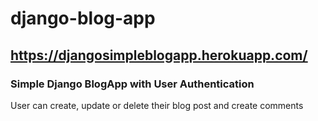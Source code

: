 # django-blog-app
## https://djangosimpleblogapp.herokuapp.com/
### Simple Django BlogApp with User Authentication
User can create, update or delete their blog post and create comments
